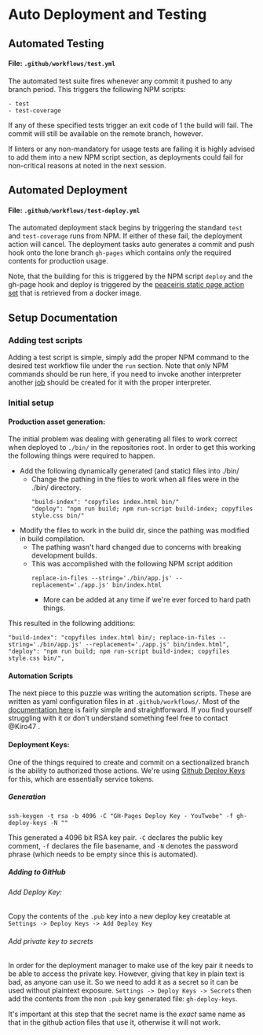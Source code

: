 # Auto Deployment and Testing

## Automated Testing
#### File: `.github/workflows/test.yml`

The automated test suite fires whenever any commit it pushed to any branch period.  This triggers the following NPM scripts:
```
- test
- test-coverage
```
If any of these specified tests trigger an exit code of 1 the build will fail.  The commit will still be available on the remote branch, however.

If linters or any non-mandatory for usage tests are failing it is highly advised to add them into a new NPM script section, as deployments could fail for non-critical reasons at noted in the next session.

## Automated Deployment
#### File: `.github/workflows/test-deploy.yml`
The automated  deployment stack begins by triggering the standard `test` and `test-coverage` runs from NPM.  If either of these fail, the deployment action will cancel.
The deployment tasks auto generates a commit and push hook onto the lone branch `gh-pages` which contains *only* the required contents for production usage.

Note, that the building for this is triggered by the NPM script `deploy` and the gh-page hook and deploy is triggered by the [peaceiris static page action set](https://github.com/peaceiris/actions-gh-pages) that is retrieved from a docker image.

## Setup Documentation

### Adding test scripts
Adding a test script is simple, simply add the proper NPM command to the desired test workflow file under the `run` section.  Note that only NPM commands should be run here, if you need to invoke another interpreter another [job](https://help.github.com/en/articles/workflow-syntax-for-github-actions#jobs) should be created for it with the proper interpreter.

### Initial setup
#### Production asset generation:
The initial problem was dealing with generating all files to work correct when deployed to `./bin/` in the repositories root.  In order to get this working the following things were required to happen.

- Add the following dynamically generated (and static) files into ./bin/
	- Change the pathing in the files to work when all files were in the ./bin/ directory.
		```
    	"build-index": "copyfiles index.html bin/"
    	"deploy": "npm run build; npm run-script build-index; copyfiles style.css bin/"
  		```
- Modify the files to work in the build dir, since the pathing was modified in build compilation.
  - The pathing wasn't hard changed due to concerns with breaking development builds.
  - This was accomplished with the following NPM script addition
   	```
    replace-in-files --string='./bin/app.js' --replacement='./app.js' bin/index.html
    ```
    - More can be added at any time if we're ever forced to hard path things.

This resulted in the following additions:
```
"build-index": "copyfiles index.html bin/; replace-in-files --string='./bin/app.js' --replacement='./app.js' bin/index.html",
"deploy": "npm run build; npm run-script build-index; copyfiles style.css bin/",
```
#### Automation Scripts
The next piece to this puzzle was writing the automation scripts.  These are written as yaml configuration files in at `.github/workflows/`.  Most of the [documentation here](https://help.github.com/en/articles/workflow-syntax-for-github-actions#in-this-article) is fairly simple and straightforward.  If you find yourself struggling with it or don't understand something feel free to contact @Kiro47 .
#### Deployment Keys:
One of the things required to create and commit on a sectionalized branch is the ability to authorized those actions.  We're using [Github Deploy Keys](https://developer.github.com/v3/guides/managing-deploy-keys/#deploy-keys) for this, which are essentially service tokens.
##### Generation
```
ssh-keygen -t rsa -b 4096 -C "GH-Pages Deploy Key - YouTwobe" -f gh-deploy-keys -N ""
```
This generated a 4096 bit RSA key pair.  `-C` declares the public key comment, `-f` declares the file basename, and `-N` denotes the password phrase (which needs to be empty since this is automated).
##### Adding to GitHub
###### Add Deploy Key:
Copy the contents of the `.pub` key into a new deploy key creatable at `Settings -> Deploy Keys -> Add Deploy Key`
###### Add private key to secrets
In order for the deployment manager to make use of the key pair it needs to be able to access the private key.  However, giving that key in plain text is bad, as anyone can use it.  So we need to add it as a secret so it can be used without plaintext exposure.
`Settings -> Deploy Keys -> Secrets` then add the contents from the non `.pub` key generated file: `gh-deploy-keys`.

It's important at this step that the secret name is the *exact* same name as that in the github action files that use it, otherwise it will not work.

